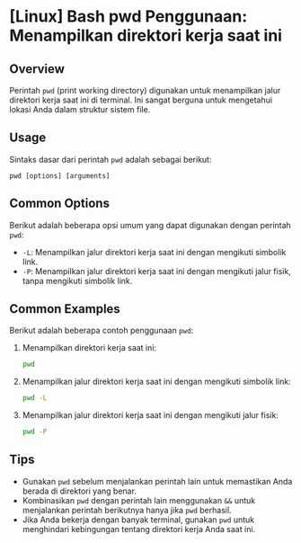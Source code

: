 # [Linux] Bash pwd Penggunaan: Menampilkan direktori kerja saat ini

## Overview
Perintah `pwd` (print working directory) digunakan untuk menampilkan jalur direktori kerja saat ini di terminal. Ini sangat berguna untuk mengetahui lokasi Anda dalam struktur sistem file.

## Usage
Sintaks dasar dari perintah `pwd` adalah sebagai berikut:

```
pwd [options] [arguments]
```

## Common Options
Berikut adalah beberapa opsi umum yang dapat digunakan dengan perintah `pwd`:

- `-L`: Menampilkan jalur direktori kerja saat ini dengan mengikuti simbolik link.
- `-P`: Menampilkan jalur direktori kerja saat ini dengan mengikuti jalur fisik, tanpa mengikuti simbolik link.

## Common Examples
Berikut adalah beberapa contoh penggunaan `pwd`:

1. Menampilkan direktori kerja saat ini:
   ```bash
   pwd
   ```

2. Menampilkan jalur direktori kerja saat ini dengan mengikuti simbolik link:
   ```bash
   pwd -L
   ```

3. Menampilkan jalur direktori kerja saat ini dengan mengikuti jalur fisik:
   ```bash
   pwd -P
   ```

## Tips
- Gunakan `pwd` sebelum menjalankan perintah lain untuk memastikan Anda berada di direktori yang benar.
- Kombinasikan `pwd` dengan perintah lain menggunakan `&&` untuk menjalankan perintah berikutnya hanya jika `pwd` berhasil.
- Jika Anda bekerja dengan banyak terminal, gunakan `pwd` untuk menghindari kebingungan tentang direktori kerja Anda saat ini.